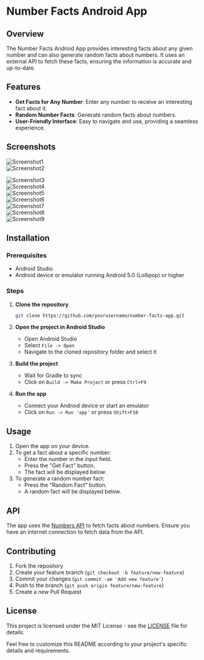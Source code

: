 

# Number Facts Android App

## Overview

The Number Facts Android App provides interesting facts about any given number and can also generate random facts about numbers. It uses an external API to fetch these facts, ensuring the information is accurate and up-to-date.

## Features

- **Get Facts for Any Number**: Enter any number to receive an interesting fact about it.
- **Random Number Facts**: Generate random facts about numbers.
- **User-Friendly Interface**: Easy to navigate and use, providing a seamless experience.

## Screenshots
![Screenshot1](https://github.com/user-attachments/assets/908d4aed-2be3-4e9e-8a93-4af0806517b6)
<br>
![Screenshot2](https://github.com/user-attachments/assets/575a36bf-0c8d-4b92-8e78-5af317fd5aa9)<br>

![Screenshot3](https://github.com/user-attachments/assets/83f432f1-003d-48e7-89dc-746df98d304e)<br>
![Screenshot4](https://github.com/user-attachments/assets/af887c28-2109-4e6a-b1f7-a1870ea87dac)<br>
![Screenshot5](https://github.com/user-attachments/assets/84f0e2e8-ac1f-474b-964d-c31972a956d3)<br>
![Screenshot6](https://github.com/user-attachments/assets/ec259c68-e165-4b9c-a95a-a781477b2d44)<br>
![Screenshot7](https://github.com/user-attachments/assets/e5daff81-237c-453b-a538-0f6e99c65caf)<br>
![Screenshot8](https://github.com/user-attachments/assets/17de9bde-0a26-4129-b0d4-0e3081296921)<br>
![Screenshot9](https://github.com/user-attachments/assets/d5584514-b1e3-4a33-8242-b0748a8b4fcb)<br>





## Installation

### Prerequisites

- Android Studio
- Android device or emulator running Android 5.0 (Lollipop) or higher

### Steps

1. **Clone the repository**
    ```bash
    git clone https://github.com/yourusername/number-facts-app.git
    ```
2. **Open the project in Android Studio**
    - Open Android Studio
    - Select `File -> Open`
    - Navigate to the cloned repository folder and select it

3. **Build the project**
    - Wait for Gradle to sync
    - Click on `Build -> Make Project` or press `Ctrl+F9`

4. **Run the app**
    - Connect your Android device or start an emulator
    - Click on `Run -> Run 'app'` or press `Shift+F10`

## Usage

1. Open the app on your device.
2. To get a fact about a specific number:
    - Enter the number in the input field.
    - Press the "Get Fact" button.
    - The fact will be displayed below.
3. To generate a random number fact:
    - Press the "Random Fact" button.
    - A random fact will be displayed below.

## API

The app uses the [Numbers API](http://numbersapi.com/) to fetch facts about numbers. Ensure you have an internet connection to fetch data from the API.

## Contributing

1. Fork the repository
2. Create your feature branch (`git checkout -b feature/new-feature`)
3. Commit your changes (`git commit -am 'Add new feature'`)
4. Push to the branch (`git push origin feature/new-feature`)
5. Create a new Pull Request

## License

This project is licensed under the MIT License - see the [LICENSE](LICENSE) file for details.


Feel free to customize this README according to your project's specific details and requirements.
